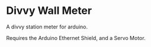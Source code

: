 Divvy Wall Meter
================

A divvy station meter for arduino.

Requires the Arduino Ethernet Shield, and a Servo Motor.
